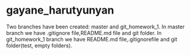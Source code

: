 # gayane_harutyunyan
Two branches have been created: master and git_homework_1. In master branch we have .gitignore file,README.md file and git folder. In git_homework_1 branch we have README.md file,.gitignorefile and git folder(test, empty folders).

